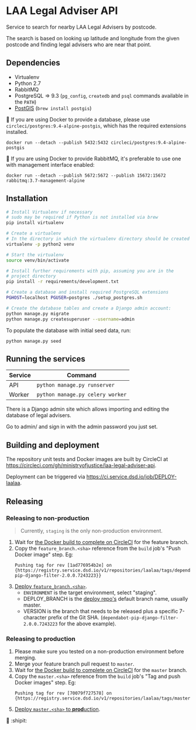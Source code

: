 # LAA Legal Adviser API

Service to search for nearby LAA Legal Advisers by postcode.

The search is based on looking up latitude and longitude from the given postcode and finding legal advisers who are
near that point.

## Dependencies

* Virtualenv
* Python 2.7
* RabbitMQ
* PostgreSQL => 9.3 (`pg_config`, `createdb` and `psql` commands available in the `PATH`)
* [PostGIS](https://postgis.net/) (`brew install postgis`)

:memo: If you are using Docker to provide a database, please use `circleci/postgres:9.4-alpine-postgis`, which has the required extensions installed.

    docker run --detach --publish 5432:5432 circleci/postgres:9.4-alpine-postgis

:memo: If you are using Docker to provide RabbitMQ, it's preferable to use one with management interface enabled:

    docker run --detach --publish 5672:5672 --publish 15672:15672 rabbitmq:3.7-management-alpine

## Installation

```sh
# Install Virtualenv if necessary
# sudo may be required if Python is not installed via brew
pip install virtualenv

# Create a virtualenv
# In the directory in which the virtualenv directory should be created
virtualenv -p python2 venv

# Start the virtualenv
source venv/bin/activate

# Install further requirements with pip, assuming you are in the
# project directory
pip install -r requirements/development.txt

# Create a database and install required PostgreSQL extensions
PGHOST=localhost PGUSER=postgres ./setup_postgres.sh

# Create the database tables and create a Django admin account:
python manage.py migrate
python manage.py createsuperuser --username=admin
```

To populate the database with initial seed data, run:
```
python manage.py seed
```

## Running the services

| Service | Command |
| --- | --- |
| API | `python manage.py runserver` |
| Worker | `python manage.py celery worker` |

There is a Django admin site which allows importing and editing the database of legal advisers.

Go to admin/ and sign in with the admin password you just set.

## Building and deployment

The repository unit tests and Docker images are built by CircleCI at https://circleci.com/gh/ministryofjustice/laa-legal-adviser-api.

Deployment can be triggered via https://ci.service.dsd.io/job/DEPLOY-laalaa.

## Releasing

### Releasing to non-production

> Currently, `staging` is the only non-production environment.

1. Wait for [the Docker build to complete on CircleCI](https://circleci.com/gh/ministryofjustice/laa-legal-adviser-api) for the feature branch.
1. Copy the `feature_branch.<sha>` reference from the `build` job's "Push Docker image" step. Eg:
    ```
    Pushing tag for rev [1ad776954b2e] on {https://registry.service.dsd.io/v1/repositories/laalaa/tags/dependabot-pip-django-filter-2.0.0.7243223}}
    ```
1. [Deploy `feature_branch.<sha>`](https://ci.service.dsd.io/view/LaaLaa/job/DEPLOY-laalaa/build?delay=0sec).
    * `ENVIRONMENT` is the target environment, select "staging".
    * DEPLOY_BRANCH is the [deploy repo's](https://github.com/ministryofjustice/laalaa-deploy) default branch name, usually master.
    * VERSION is the branch that needs to be released plus a specific 7-character prefix of the Git SHA. (`dependabot-pip-django-filter-2.0.0.7243223` for the above example).

### Releasing to production

1. Please make sure you tested on a non-production environment before merging.
1. Merge your feature branch pull request to `master`.
1. Wait for [the Docker build to complete on CircleCI](https://circleci.com/gh/ministryofjustice/laa-legal-adviser-api/tree/master) for the `master` branch.
1. Copy the `master.<sha>` reference from the `build` job's "Tag and push Docker images" step. Eg:
    ```
    Pushing tag for rev [70079f727578] on {https://registry.service.dsd.io/v1/repositories/laalaa/tags/master.9d39b80}
    ```
1. [Deploy `master.<sha>` to **prod**uction](https://ci.service.dsd.io/view/LaaLaa/job/DEPLOY-laalaa/build?delay=0sec).

:tada: :shipit:
